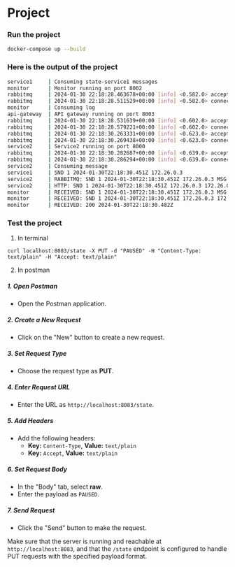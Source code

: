 # Project

### Run the project


```bash
docker-compose up --build
```

### Here is the output of the project

```bash
service1     | Consuming state-service1 messages
monitor      | Monitor running on port 8002
rabbitmq     | 2024-01-30 22:18:28.463678+00:00 [info] <0.582.0> accepting AMQP connection <0.582.0> (172.26.0.5:42088 -> 172.26.0.2:5672)
rabbitmq     | 2024-01-30 22:18:28.511529+00:00 [info] <0.582.0> connection <0.582.0> (172.26.0.5:42088 -> 172.26.0.2:5672): user 'minhhoang' authenticated and granted access to vhost '/'
monitor      | Consuming log
api-gateway  | API gateway running on port 8003
rabbitmq     | 2024-01-30 22:18:28.531639+00:00 [info] <0.602.0> accepting AMQP connection <0.602.0> (172.26.0.6:59052 -> 172.26.0.2:5672)
rabbitmq     | 2024-01-30 22:18:28.579221+00:00 [info] <0.602.0> connection <0.602.0> (172.26.0.6:59052 -> 172.26.0.2:5672): user 'minhhoang' authenticated and granted access to vhost '/'
rabbitmq     | 2024-01-30 22:18:30.263331+00:00 [info] <0.623.0> accepting AMQP connection <0.623.0> (172.26.0.3:48306 -> 172.26.0.2:5672)
rabbitmq     | 2024-01-30 22:18:30.269438+00:00 [info] <0.623.0> connection <0.623.0> (172.26.0.3:48306 -> 172.26.0.2:5672): user 'minhhoang' authenticated and granted access to vhost '/'
service2     | Service2 running on port 8000
rabbitmq     | 2024-01-30 22:18:30.282687+00:00 [info] <0.639.0> accepting AMQP connection <0.639.0> (172.26.0.3:48310 -> 172.26.0.2:5672)
rabbitmq     | 2024-01-30 22:18:30.286294+00:00 [info] <0.639.0> connection <0.639.0> (172.26.0.3:48310 -> 172.26.0.2:5672): user 'minhhoang' authenticated and granted access to vhost '/'
service2     | Consuming message
service1     | SND 1 2024-01-30T22:18:30.451Z 172.26.0.3
service2     | RABBITMQ: SND 1 2024-01-30T22:18:30.451Z 172.26.0.3 MSG
service2     | HTTP: SND 1 2024-01-30T22:18:30.451Z 172.26.0.3 172.26.0.4:36586
monitor      | RECEIVED: SND 1 2024-01-30T22:18:30.451Z 172.26.0.3 MSG
monitor      | RECEIVED: SND 1 2024-01-30T22:18:30.451Z 172.26.0.3 172.26.0.4:36586
monitor      | RECEIVED: 200 2024-01-30T22:18:30.482Z
```

### Test the project

1. In terminal

```
curl localhost:8083/state -X PUT -d "PAUSED" -H "Content-Type: text/plain" -H "Accept: text/plain"
```

2. In postman

##### 1. Open Postman
- Open the Postman application.

##### 2. Create a New Request
- Click on the "New" button to create a new request.

##### 3. Set Request Type
- Choose the request type as **PUT**.

##### 4. Enter Request URL
- Enter the URL as `http://localhost:8083/state`.

##### 5. Add Headers
- Add the following headers:
  - **Key:** `Content-Type`, **Value:** `text/plain`
  - **Key:** `Accept`, **Value:** `text/plain`

##### 6. Set Request Body
- In the "Body" tab, select **raw**.
- Enter the payload as `PAUSED`.

##### 7. Send Request
- Click the "Send" button to make the request.

Make sure that the server is running and reachable at `http://localhost:8083`, and that the `/state` endpoint is configured to handle PUT requests with the specified payload format.